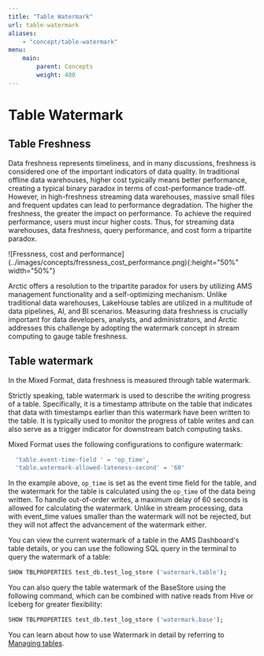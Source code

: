 ```yaml
---
title: "Table Watermark"
url: table-watermark
aliases:
    - "concept/table-watermark"
menu:
    main:
        parent: Concepts
        weight: 400
---
```

# Table Watermark

## Table Freshness

Data freshness represents timeliness, and in many discussions, freshness is considered one of the important indicators of data quality. In traditional
offline data warehouses, higher cost typically means better performance, creating a typical binary paradox in terms of cost-performance trade-off.
However, in high-freshness streaming data warehouses, massive small files and frequent updates can lead to performance degradation. The higher the
freshness, the greater the impact on performance. To achieve the required performance, users must incur higher costs. Thus, for streaming data
warehouses, data freshness, query performance, and cost form a tripartite paradox.

<left>
![Fressness, cost and performance](../images/concepts/fressness_cost_performance.png){:height="50%" width="50%"}
</left>


Arctic offers a resolution to the tripartite paradox for users by utilizing AMS management functionality and a self-optimizing mechanism. Unlike
traditional data warehouses, LakeHouse tables are utilized in a multitude of data pipelines, AI, and BI scenarios. Measuring data freshness is
crucially important for data developers, analysts, and administrators, and Arctic addresses this challenge by adopting the watermark concept in stream
computing to gauge table freshness.

## Table watermark

In the Mixed Format, data freshness is measured through table watermark.

Strictly speaking, table watermark is used to describe the writing progress of a table. Specifically, it is a timestamp attribute on the table that
indicates that data with timestamps earlier than this watermark have been written to the table. It is typically used to monitor the progress of table
writes and can also serve as a trigger indicator for downstream batch computing tasks.

Mixed Format uses the following configurations to configure watermark:

```sql
  'table.event-time-field ' = 'op_time',
  'table.watermark-allowed-lateness-second' = '60'
```

In the example above, `op_time` is set as the event time field for the table, and the watermark for the table is calculated using the `op_time` of the
data being written. To handle out-of-order writes, a maximum delay of 60 seconds is allowed for calculating the watermark. Unlike in stream
processing, data with event_time values smaller than the watermark will not be rejected, but they will not affect the advancement of the watermark
either.

You can view the current watermark of a table in the AMS Dashboard's table details, or you can use the following SQL query in the terminal to query
the watermark of a table:

```SQL
SHOW TBLPROPERTIES test_db.test_log_store ('watermark.table');
```
You can also query the table watermark of the BaseStore using the following command, which can be combined with native reads from Hive or Iceberg for
greater flexibility:

```SQL
SHOW TBLPROPERTIES test_db.test_log_store ('watermark.base');
```

You can learn about how to use Watermark in detail by referring to [Managing tables](../guides/managing-tables.md).
